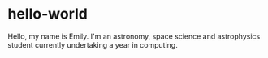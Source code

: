 # hello-world
Hello, my name is Emily. I'm an astronomy, space science and astrophysics student currently undertaking a year in computing.
